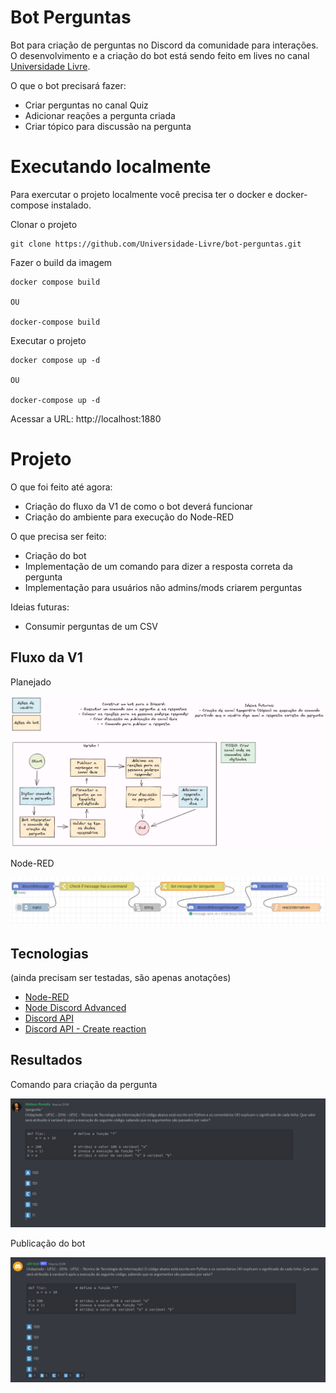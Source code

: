 # Bot Perguntas

Bot para criação de perguntas no Discord da comunidade para interações.
O desenvolvimento e a criação do bot está sendo feito em lives no canal
[Universidade Livre](https://twitch.tv/universidade_livre).

O que o bot precisará fazer:
- Criar perguntas no canal Quiz
- Adicionar reações a pergunta criada
- Criar tópico para discussão na pergunta

# Executando localmente
Para exercutar o projeto localmente você precisa ter o docker e docker-compose 
instalado.

Clonar o projeto
```
git clone https://github.com/Universidade-Livre/bot-perguntas.git
```

Fazer o build da imagem
```
docker compose build

OU

docker-compose build
```

Executar o projeto
```
docker compose up -d

OU

docker-compose up -d
```

Acessar a URL: http://localhost:1880

# Projeto

O que foi feito até agora:
- Criação do fluxo da V1 de como o bot deverá funcionar
- Criação do ambiente para execução do Node-RED

O que precisa ser feito:
- Criação do bot
- Implementação de um comando para dizer a resposta correta da pergunta
- Implementação para usuários não admins/mods criarem perguntas

Ideias futuras:
- Consumir perguntas de um CSV
## Fluxo da V1
Planejado

![Fluxo V1](docs/bot-perguntas.png)

Node-RED

![Fluxo Node-RED](docs/fluxo-nodered.png)
## Tecnologias

(ainda precisam ser testadas, são apenas anotações)

- [Node-RED](https://nodered.org/)
- [Node Discord Advanced](https://flows.nodered.org/node/node-red-contrib-discord-advanced)
- [Discord API](https://discord.com/developers/docs/intro)
- [Discord API - Create reaction](https://discord.com/developers/docs/resources/channel#create-reaction)

## Resultados

Comando para criação da pergunta

![comando](docs/comando.jpg)

Publicação do bot

![publicacao](docs/execucao.jpg)